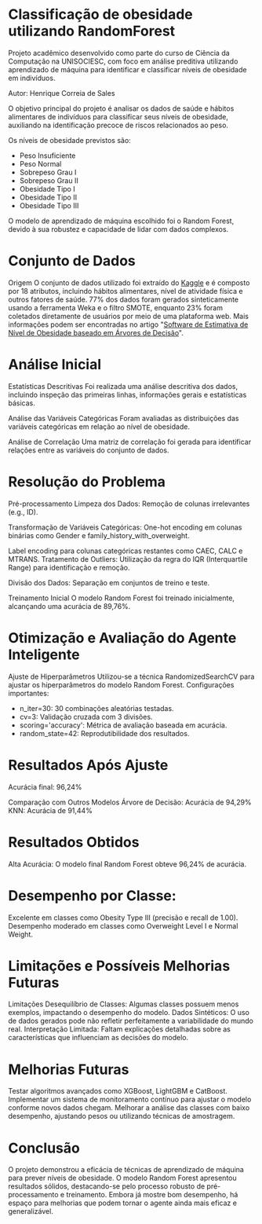 # Classificação de obesidade utilizando RandomForest

Projeto acadêmico desenvolvido como parte do curso de Ciência da Computação na UNISOCIESC, com foco em análise preditiva utilizando aprendizado de máquina para identificar e classificar níveis de obesidade em indivíduos.

Autor: Henrique Correia de Sales

O objetivo principal do projeto é analisar os dados de saúde e hábitos alimentares de indivíduos para classificar seus níveis de obesidade, auxiliando na identificação precoce de riscos relacionados ao peso.

Os níveis de obesidade previstos são:
- Peso Insuficiente
- Peso Normal
- Sobrepeso Grau I
- Sobrepeso Grau II
- Obesidade Tipo I
- Obesidade Tipo II
- Obesidade Tipo III

O modelo de aprendizado de máquina escolhido foi o Random Forest, devido à sua robustez e capacidade de lidar com dados complexos.

# Conjunto de Dados

Origem
O conjunto de dados utilizado foi extraído do [Kaggle](https://www.kaggle.com/datasets/ankurbajaj9/obesity-levels) e é composto por 18 atributos, incluindo hábitos alimentares, nível de atividade física e outros fatores de saúde.
77% dos dados foram gerados sinteticamente usando a ferramenta Weka e o filtro SMOTE, enquanto 23% foram coletados diretamente de usuários por meio de uma plataforma web. Mais informações podem ser encontradas no artigo "[Software de Estimativa de Nível de Obesidade baseado em Árvores de Decisão](https://www.sciencedirect.com/science/article/pii/S2352340919306985)".

# Análise Inicial
Estatísticas Descritivas
Foi realizada uma análise descritiva dos dados, incluindo inspeção das primeiras linhas, informações gerais e estatísticas básicas.

Análise das Variáveis Categóricas
Foram avaliadas as distribuições das variáveis categóricas em relação ao nível de obesidade.

Análise de Correlação
Uma matriz de correlação foi gerada para identificar relações entre as variáveis do conjunto de dados.

# Resolução do Problema

Pré-processamento
Limpeza dos Dados: Remoção de colunas irrelevantes (e.g., ID).

Transformação de Variáveis Categóricas:
One-hot encoding em colunas binárias como Gender e family_history_with_overweight.

Label encoding para colunas categóricas restantes como CAEC, CALC e MTRANS.
Tratamento de Outliers: Utilização da regra do IQR (Interquartile Range) para identificação e remoção.

Divisão dos Dados: Separação em conjuntos de treino e teste.

Treinamento Inicial
O modelo Random Forest foi treinado inicialmente, alcançando uma acurácia de 89,76%.

# Otimização e Avaliação do Agente Inteligente

Ajuste de Hiperparâmetros
Utilizou-se a técnica RandomizedSearchCV para ajustar os hiperparâmetros do modelo Random Forest. Configurações importantes:
- n_iter=30: 30 combinações aleatórias testadas.
- cv=3: Validação cruzada com 3 divisões.
- scoring='accuracy': Métrica de avaliação baseada em acurácia.
- random_state=42: Reprodutibilidade dos resultados.

# Resultados Após Ajuste

Acurácia final: 96,24%

Comparação com Outros Modelos
Árvore de Decisão: Acurácia de 94,29%
KNN: Acurácia de 91,44%

# Resultados Obtidos
Alta Acurácia: O modelo final Random Forest obteve 96,24% de acurácia.

# Desempenho por Classe:
Excelente em classes como Obesity Type III (precisão e recall de 1.00).
Desempenho moderado em classes como Overweight Level I e Normal Weight.

# Limitações e Possíveis Melhorias Futuras

Limitações
Desequilíbrio de Classes: Algumas classes possuem menos exemplos, impactando o desempenho do modelo.
Dados Sintéticos: O uso de dados gerados pode não refletir perfeitamente a variabilidade do mundo real.
Interpretação Limitada: Faltam explicações detalhadas sobre as características que influenciam as decisões do modelo.

# Melhorias Futuras
Testar algoritmos avançados como XGBoost, LightGBM e CatBoost.
Implementar um sistema de monitoramento contínuo para ajustar o modelo conforme novos dados chegam.
Melhorar a análise das classes com baixo desempenho, ajustando pesos ou utilizando técnicas de amostragem.

# Conclusão

O projeto demonstrou a eficácia de técnicas de aprendizado de máquina para prever níveis de obesidade. O modelo Random Forest apresentou resultados sólidos, destacando-se pelo processo robusto de pré-processamento e treinamento.
Embora já mostre bom desempenho, há espaço para melhorias que podem tornar o agente ainda mais eficaz e generalizável.
